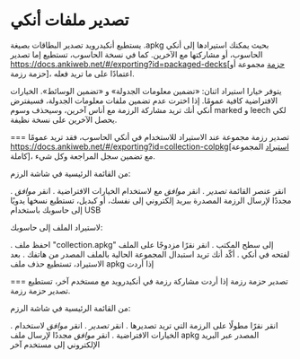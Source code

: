# تصدير ملفات أنكي
يستطيع أنكيدرويد تصدير البطاقات بصيغة .apkg بحيث يمكنك استيرادها إلى أنكي الحاسوب، أو مشاركتها مع الآخرين.
كما في نسخة الحاسوب، تستطيع إما تصدير https://docs.ankiweb.net/#/exporting?id=packaged-decks[حزمة مجموعة أو حزمة رزمة]، اعتمادًا على ما تريد فعله.

يتوفر خيارا استيراد اثنان: «تضمين معلومات الجدولة» و «تضمين الوسائط». الخيارات الافتراضية كافية عمومًا.
إذا اخترت عدم تضمين ملفات معلومات الجدولة، فسيفترض أنكي أنك تريد مشاركة الرزمة مع أناس آخرين، وسيحذف
وسوم marked و leech لكي يحصل الآخرين على نسخة نظيفة.

=== تصدير رزمة مجموعة
عند الاستيراد للاستخدام في أنكي الحاسوب، فقد تريد عمومًا
https://docs.ankiweb.net/#/exporting?id=collection-colpkg[استيراد المجموعة كاملة]، مع تضمين سجل المراجعة وكل شيء.

من القائمة الرئيسية في شاشة الرزم:

 . انقر عنصر القائمة *تصدير*
 . انقر *موافق* مع لاستخدام الخيارات الافتراضية
 .  انقر *موافق* مجددًا لإرسال الرزمة المصدرة ببريد إلكتروني إلى نفسك، أو كبديل، تستطيع نسخها يدويًا
    إلى حاسوبك باستخدام USB

لاستيراد الملف إلى حاسوبك:

 . احفظ ملف "collection.apkg" إلى سطح المكتب
 . انقر نقرًا مزدوجًا على الملف لفتحه في أنكي
 . أكّد أنك تريد استبدال المجموعة الحالية بالملف المصدر من هاتفك
 . بعد الاستيراد، تستطيع حذف ملف apkg إذا أردت

=== تصدير حزمة رزمة
إذا أردت مشاركة رزمة في أنكيدرويد مع مستخدم آخر، تستطيع تصدير حزمة رزمة.

من القائمة الرئيسية في شاشة الرزم:

 . انقر نقرًا مطولًا على الرزمة التي تريد تصديرها
 . انقر *تصدير*
 . انقر *موافق* لاستخدام الخيارات الافتراضية
 . انقر  *موافق* مجددًا لإرسال ملف apkg المصدر عبر البريد الإلكتروني إلى مستخدم آخر
